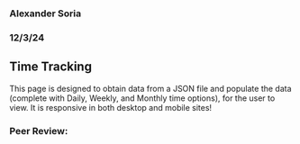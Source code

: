 ### Alexander Soria
### 12/3/24
## Time Tracking

This page is designed to obtain data from a JSON file and populate the data (complete with Daily, Weekly, and Monthly time options), for the user to view. It is responsive in both desktop and mobile sites!

### Peer Review: